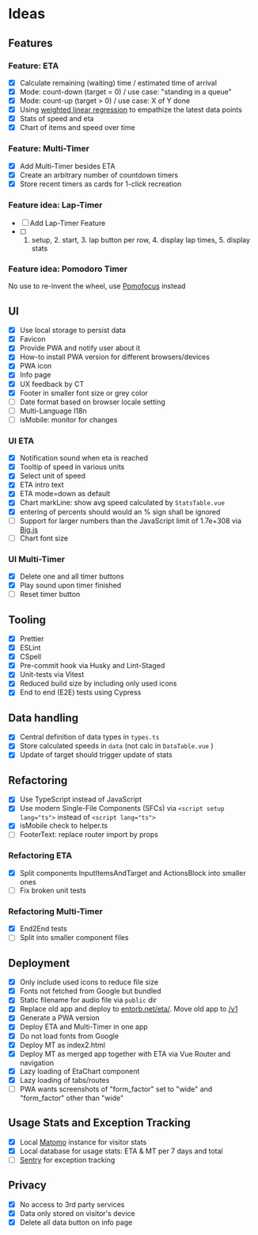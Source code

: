 # Ideas

## Features

### Feature: ETA

- [x] Calculate remaining (waiting) time / estimated time of arrival
- [x] Mode: count-down (target = 0) / use case: "standing in a queue"
- [x] Mode: count-up (target > 0) / use case: X of Y done
- [x] Using [weighted linear regression](https://en.wikipedia.org/wiki/Weighted_least_squares) to empathize the latest data points
- [x] Stats of speed and eta
- [x] Chart of items and speed over time

### Feature: Multi-Timer

- [x] Add Multi-Timer besides ETA
- [x] Create an arbitrary number of countdown timers
- [x] Store recent timers as cards for 1-click recreation

### Feature idea: Lap-Timer

- [ ] Add Lap-Timer Feature
- [ ] 1. setup, 2. start, 3. lap button per row, 4. display lap times, 5. display stats

### Feature idea: Pomodoro Timer

No use to re-invent the wheel, use [Pomofocus](https://pomofocus.io) instead

## UI

- [x] Use local storage to persist data
- [x] Favicon
- [x] Provide PWA and notify user about it
- [x] How-to install PWA version for different browsers/devices
- [x] PWA icon
- [x] Info page
- [x] UX feedback by CT
- [x] Footer in smaller font size or grey color
- [ ] Date format based on browser locale setting
- [ ] Multi-Language I18n
- [ ] isMobile: monitor for changes

### UI ETA

- [x] Notification sound when eta is reached
- [x] Tooltip of speed in various units
- [x] Select unit of speed
- [x] ETA intro text
- [x] ETA mode=down as default
- [x] Chart markLine: show avg speed calculated by `StatsTable.vue`
- [x] entering of percents should would an % sign shall be ignored
- [ ] Support for larger numbers than the JavaScript limit of 1.7e+308 via [Big.js](https://github.com/MikeMcl/big.js)
- [ ] Chart font size

### UI Multi-Timer

- [x] Delete one and all timer buttons
- [x] Play sound upon timer finished
- [ ] Reset timer button

## Tooling

- [x] Prettier
- [x] ESLint
- [x] CSpell
- [x] Pre-commit hook via Husky and Lint-Staged
- [x] Unit-tests via Vitest
- [x] Reduced build size by including only used icons
- [x] End to end (E2E) tests using Cypress

## Data handling

- [x] Central definition of data types in `types.ts`
- [x] Store calculated speeds in `data` (not calc in `DataTable.vue` )
- [x] Update of target should trigger update of stats

## Refactoring

- [x] Use TypeScript instead of JavaScript
- [x] Use modern Single-File Components (SFCs) via `<script setup lang="ts">` instead of `<script lang="ts">`
- [x] isMobile check to helper.ts
- [ ] FooterText: replace router import by props

### Refactoring ETA

- [x] Split components InputItemsAndTarget and ActionsBlock into smaller ones
- [ ] Fix broken unit tests

### Refactoring Multi-Timer

- [x] End2End tests
- [ ] Split into smaller component files

## Deployment

- [x] Only include used icons to reduce file size
- [x] Fonts not fetched from Google but bundled
- [x] Static filename for audio file via `public` dir
- [x] Replace old app and deploy to [entorb.net/eta/](https://entorb.net/eta/). Move old app to [/v1](https://entorb.net/eta/v1/)
- [x] Generate a PWA version
- [x] Deploy ETA and Multi-Timer in one app
- [x] Do not load fonts from Google
- [x] Deploy MT as index2.html
- [x] Deploy MT as merged app together with ETA via Vue Router and navigation
- [x] Lazy loading of EtaChart component
- [x] Lazy loading of tabs/routes
- [ ] PWA wants screenshots of "form_factor" set to "wide" and "form_factor" other than "wide"

## Usage Stats and Exception Tracking

- [x] Local [Matomo](https://matomo.org) instance for visitor stats
- [x] Local database for usage stats: ETA & MT per 7 days and total
- [ ] [Sentry](https://sentry.io) for exception tracking

## Privacy

- [x] No access to 3rd party services
- [x] Data only stored on visitor's device
- [x] Delete all data button on info page
